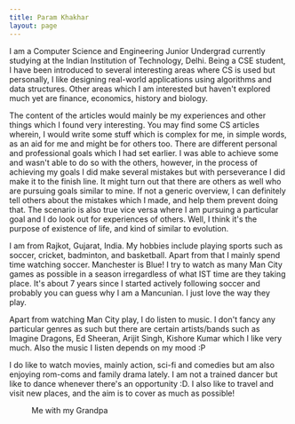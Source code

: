 ```yaml
---
title: Param Khakhar
layout: page
---
```


I am a Computer Science and Engineering Junior Undergrad currently studying at the Indian Institution of Technology, Delhi. Being a CSE student, I have been introduced to several interesting areas where CS is used but personally, I like designing real-world applications using algorithms and data structures. Other areas which I am interested but haven't explored much yet are finance, economics, history and biology.

The content of the articles would mainly be my experiences and other things which I found very interesting. You may find some CS articles wherein, I would write some stuff which is complex for me, in simple words, as an aid for me and might be for others too. There are different personal and professional goals which I had set earlier. I was able to achieve some and wasn't able to do so with the others, however, in the process of achieving my goals I did make several mistakes but with perseverance I did make it to the finish line. It might turn out that there are others as well who are pursuing goals similar to mine. If not a generic overview, I can definitely tell others about the mistakes which I made, and help them prevent doing that. The scenario is also true vice versa where I am pursuing a particular goal and I do look out for experiences of others. Well, I think it's the purpose of existence of life, and kind of similar to evolution. 

I am from Rajkot, Gujarat, India. My hobbies include playing sports such as soccer, cricket, badminton, and basketball. Apart from that I mainly spend time watching soccer. Manchester is Blue! I try to watch as many Man City games as possible in a season irregardless of what IST time are they taking place. It's about 7 years since I started actively following soccer and probably you can guess why I am a Mancunian. I just love the way they play. 

Apart from watching Man City play, I do listen to music. I don't fancy any particular genres as such but there are certain artists/bands such as Imagine Dragons, Ed Sheeran, Arijit Singh, Kishore Kumar which I like very much. Also the music I listen depends on my mood :P

I do like to watch movies, mainly action, sci-fi and comedies but am also enjoying rom-coms and family drama lately. I am not a trained dancer but like to dance whenever there's an opportunity :D. I also like to travel and visit new places, and the aim is to cover as much as possible!

<figure class="align-center">
  <a href="#"><img src="{{ '/images/DSC_0893.JPG' | absolute_url }}" alt=""></a>
  <figcaption>Me with my Grandpa</figcaption>
</figure> 
